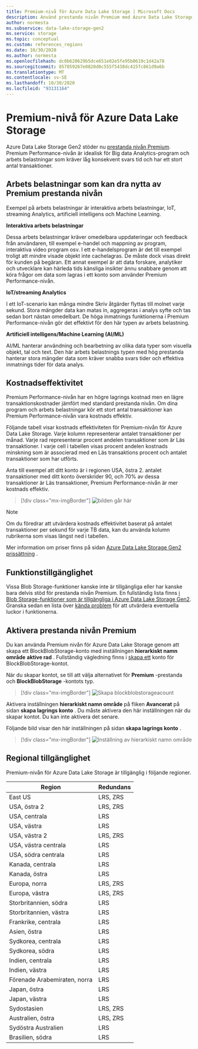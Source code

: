```yaml
---
title: Premium-nivå för Azure Data Lake Storage | Microsoft Docs
description: Använd prestanda nivån Premium med Azure Data Lake Storage Gen2
author: normesta
ms.subservice: data-lake-storage-gen2
ms.service: storage
ms.topic: conceptual
ms.custom: references_regions
ms.date: 10/30/2020
ms.author: normesta
ms.openlocfilehash: dc0b620629b5dce651e02e5fe95b0619c1d42a78
ms.sourcegitcommit: 857859267e0820d0c555f5438dc415fc861d9a6b
ms.translationtype: MT
ms.contentlocale: sv-SE
ms.lasthandoff: 10/30/2020
ms.locfileid: "93131164"
---
```

# <a name="premium-tier-for-azure-data-lake-storage"></a>Premium-nivå för Azure Data Lake Storage

Azure Data Lake Storage Gen2 stöder nu [prestanda nivån Premium](storage-blob-performance-tiers.md#premium-performance). Premium Performance-nivån är idealisk för Big data Analytics-program och arbets belastningar som kräver låg konsekvent svars tid och har ett stort antal transaktioner.

## <a name="workloads-that-can-benefit-from-the-premium-performance-tier"></a>Arbets belastningar som kan dra nytta av Premium prestanda nivån

Exempel på arbets belastningar är interaktiva arbets belastningar, IoT, streaming Analytics, artificiell intelligens och Machine Learning. 

**Interaktiva arbets belastningar** 

Dessa arbets belastningar kräver omedelbara uppdateringar och feedback från användaren, till exempel e-handel och mappning av program, interaktiva video program osv. I ett e-handelsprogram är det till exempel troligt att mindre visade objekt inte cachelagras. De måste dock visas direkt för kunden på begäran. Ett annat exempel är att data forskare, analytiker och utvecklare kan härleda tids känsliga insikter ännu snabbare genom att köra frågor om data som lagras i ett konto som använder Premium Performance-nivån. 

**IoT/streaming Analytics** 

I ett IoT-scenario kan många mindre Skriv åtgärder flyttas till molnet varje sekund. Stora mängder data kan matas in, aggregeras i analys syfte och tas sedan bort nästan omedelbart. De höga inmatnings funktionerna i Premium Performance-nivån gör det effektivt för den här typen av arbets belastning. 

**Artificiell intelligens/Machine Learning (AI/ML)** 

AI/ML hanterar användning och bearbetning av olika data typer som visuella objekt, tal och text. Den här arbets belastnings typen med hög prestanda hanterar stora mängder data som kräver snabba svars tider och effektiva inmatnings tider för data analys. 

## <a name="cost-effectiveness"></a>Kostnadseffektivitet

Premium Performance-nivån har en högre lagrings kostnad men en lägre transaktionskostnader jämfört med standard prestanda nivån. Om dina program och arbets belastningar kör ett stort antal transaktioner kan Premium Performance-nivån vara kostnads effektiv.

Följande tabell visar kostnads effektiviteten för Premium-nivån för Azure Data Lake Storage. Varje kolumn representerar antalet transaktioner per månad.  Varje rad representerar procent andelen transaktioner som är Läs transaktioner. I varje cell i tabellen visas procent andelen kostnads minskning som är associerad med en Läs transaktions procent och antalet transaktioner som har utförts. 

Anta till exempel att ditt konto är i regionen USA, östra 2. antalet transaktioner med ditt konto överskrider 90, och 70% av dessa transaktioner är Läs transaktioner, Premium Performance-nivån är mer kostnads effektiv.

> [!div class="mx-imgBorder"]
> ![bilden går här](./media/premium-tier-for-data-lake-storage/premium-performance-data-lake-storage-cost-analysis-table.png)

> [!NOTE] 
> Om du föredrar att utvärdera kostnads effektivitet baserat på antalet transaktioner per sekund för varje TB data, kan du använda kolumn rubrikerna som visas längst ned i tabellen.

Mer information om priser finns på sidan [Azure Data Lake Storage Gen2 prissättning](https://azure.microsoft.com/pricing/details/storage/data-lake/) .

## <a name="feature-availability"></a>Funktionstillgänglighet 

Vissa Blob Storage-funktioner kanske inte är tillgängliga eller har kanske bara delvis stöd för prestanda nivån Premium. En fullständig lista finns [i Blob Storage-funktioner som är tillgängliga i Azure Data Lake Storage Gen2](data-lake-storage-supported-blob-storage-features.md). Granska sedan en lista över [kända problem](data-lake-storage-known-issues.md) för att utvärdera eventuella luckor i funktionerna.

## <a name="enabling-the-premium-performance-tier"></a>Aktivera prestanda nivån Premium 

Du kan använda Premium nivån för Azure Data Lake Storage genom att skapa ett BlockBlobStorage-konto med inställningen **hierarkiskt namn område** **aktive rad** . Fullständig vägledning finns i [skapa ett](storage-blob-create-account-block-blob.md) konto för BlockBlobStorage-kontot.

När du skapar kontot, se till att välja alternativet för **Premium** -prestanda och **BlockBlobStorage** -kontots typ.

> [!div class="mx-imgBorder"]
> ![Skapa blockblobstorageacount](./media/premium-tier-for-data-lake-storage/create-block-blob-storage-account.png)

Aktivera inställningen **hierarkiskt namn område** på fliken **Avancerat** på sidan **skapa lagrings konto** . Du måste aktivera den här inställningen när du skapar kontot. Du kan inte aktivera det senare.

Följande bild visar den här inställningen på sidan **skapa lagrings konto** .

> [!div class="mx-imgBorder"]
> ![Inställning av hierarkiskt namn område](./media/create-data-lake-storage-account/hierarchical-namespace-feature.png)

## <a name="regional-availability"></a>Regional tillgänglighet

Premium-nivån för Azure Data Lake Storage är tillgänglig i följande regioner.

|Region|Redundans|
|--|--|
|East US|LRS, ZRS|
|USA, östra 2|LRS, ZRS|
|USA, centrala|LRS|
|USA, västra|LRS|
|USA, västra 2|LRS, ZRS|
|USA, västra centrala|LRS|
|USA, södra centrala|LRS|
|Kanada, centrala|LRS|
|Kanada, östra|LRS|
|Europa, norra|LRS, ZRS|
|Europa, västra|LRS, ZRS|
|Storbritannien, södra|LRS|
|Storbritannien, västra|LRS|
|Frankrike, centrala|LRS|
|Asien, östra|LRS|
|Sydkorea, centrala|LRS|
|Sydkorea, södra|LRS|
|Indien, centrala|LRS|
|Indien, västra|LRS|
|Förenade Arabemiraten, norra|LRS|
|Japan, östra|LRS|
|Japan, västra|LRS|
|Sydostasien|LRS, ZRS|
|Australien, östra|LRS, ZRS|
|Sydöstra Australien|LRS|
|Brasilien, södra|LRS|
